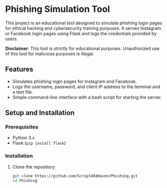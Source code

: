 # Phishing Simulation Tool

This project is an educational tool designed to simulate phishing login pages for ethical hacking and cybersecurity training purposes. It serves Instagram or Facebook login pages using Flask and logs the credentials provided by users.

**Disclaimer**: This tool is strictly for educational purposes. Unauthorized use of this tool for malicious purposes is illegal.

## Features

- Simulates phishing login pages for Instagram and Facebook.
- Logs the username, password, and client IP address to the terminal and a text file.
- Simple command-line interface with a bash script for starting the server.

## Setup and Installation

### Prerequisites

- Python 3.x
- Flask (`pip install flask`)

### Installation

1. Clone the repository:
   ```bash
   git clone https://github.com/Script404Haven/Phishing.git
   cd Phishing
